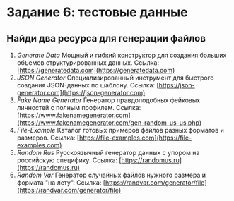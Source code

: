 # Задание 6: тестовые данные

## Найди два ресурса для генерации файлов

1. *Generate Data*
Мощный и гибкий конструктор для создания больших объемов структурированных
данных.
Ссылка: [https://generatedata.com](https://generatedata.com)
2. *JSON Generator*
Специализированный инструмент для быстрого создания JSON-данных по шаблону.
Ссылка: [https://json-generator.com](https://json-generator.com)
3. *Fake Name Generator*
Генератор правдоподобных фейковых личностей с полным профилем.
Ссылка: [https://www.fakenamegenerator.com](https://www.fakenamegenerator.com/gen-random-us-us.php)
4. *File-Example*
Каталог готовых примеров файлов разных форматов и размеров.
Ссылка: [https://file-examples.com](https://file-examples.com)
5. *Random Rus*
Русскоязычный генератор данных с упором на российскую специфику.
Ссылка: [https://randomus.ru](https://randomus.ru)
6. *Random Var*
Генератор случайных файлов нужного размера и формата "на лету".
Ссылка: [https://randvar.com/generator/file](https://randvar.com/generator/file)
